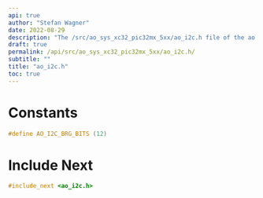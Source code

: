 ```yaml
---
api: true
author: "Stefan Wagner"
date: 2022-08-29
description: "The /src/ao_sys_xc32_pic32mx_5xx/ao_i2c.h file of the ao real-time operating system."
draft: true
permalink: /api/src/ao_sys_xc32_pic32mx_5xx/ao_i2c.h/
subtitle: ""
title: "ao_i2c.h"
toc: true
---
```


# Constants

```c
#define AO_I2C_BRG_BITS (12)
```

# Include Next

```c
#include_next <ao_i2c.h>
```

